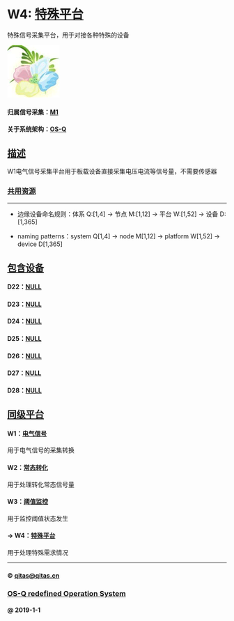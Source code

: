 ﻿# W4: [特殊平台](https://github.com/OS-Q/W4) 

特殊信号采集平台，用于对接各种特殊的设备

[![sites](OS-Q/OS-Q.png)](http://www.OS-Q.com)

#### 归属信号采集：[M1](https://github.com/OS-Q/M1)

#### 关于系统架构：[OS-Q](https://github.com/OS-Q/OS-Q)

## [描述](https://github.com/OS-Q/W4/wiki) 

W1电气信号采集平台用于板载设备直接采集电压电流等信号量，不需要传感器

### [共用资源](https://github.com/OS-Q/W4/wiki) 

---

- 边缘设备命名规则：体系 Q:[1,4] -> 节点 M:[1,12] -> 平台 W:[1,52] -> 设备 D:[1,365]

- naming patterns：system Q[1,4] -> node M[1,12] -> platform W[1,52] -> device D[1,365]

## [包含设备](https://github.com/OS-Q/W4/wiki/index) 

#### D22：[NULL](https://github.com/OS-Q/D22)


#### D23：[NULL](https://github.com/OS-Q/D23)


#### D24：[NULL](https://github.com/OS-Q/D24)


#### D25：[NULL](https://github.com/OS-Q/D25)


#### D26：[NULL](https://github.com/OS-Q/D26)


#### D27：[NULL](https://github.com/OS-Q/D27)


#### D28：[NULL](https://github.com/OS-Q/D28)


## [同级平台](https://github.com/OS-Q/M1/wiki)

#### W1：[电气信号](https://github.com/OS-Q/W1)

用于电气信号的采集转换

#### W2：[常态转化](https://github.com/OS-Q/W2)

用于处理转化常态信号量

#### W3：[阈值监控](https://github.com/OS-Q/W3)

用于监控阈值状态发生

#### -> W4：[特殊平台](https://github.com/OS-Q/W4)

用于处理特殊需求情况

---

####   © qitas@qitas.cn
###   [OS-Q redefined Operation System](http://www.OS-Q.com)
####  @ 2019-1-1
